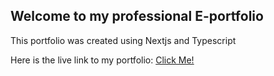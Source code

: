 ## Welcome to my professional E-portfolio
This portfolio was created using Nextjs and Typescript

Here is the live link to my portfolio: <a href="https://lucianbellevue.com" target="_blank">Click Me!</a>
